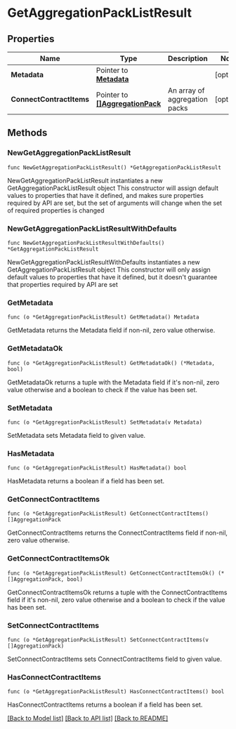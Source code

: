 # GetAggregationPackListResult

## Properties

Name | Type | Description | Notes
------------ | ------------- | ------------- | -------------
**Metadata** | Pointer to [**Metadata**](Metadata.md) |  | [optional] 
**ConnectContractItems** | Pointer to [**[]AggregationPack**](AggregationPack.md) | An array of aggregation packs | [optional] 

## Methods

### NewGetAggregationPackListResult

`func NewGetAggregationPackListResult() *GetAggregationPackListResult`

NewGetAggregationPackListResult instantiates a new GetAggregationPackListResult object
This constructor will assign default values to properties that have it defined,
and makes sure properties required by API are set, but the set of arguments
will change when the set of required properties is changed

### NewGetAggregationPackListResultWithDefaults

`func NewGetAggregationPackListResultWithDefaults() *GetAggregationPackListResult`

NewGetAggregationPackListResultWithDefaults instantiates a new GetAggregationPackListResult object
This constructor will only assign default values to properties that have it defined,
but it doesn't guarantee that properties required by API are set

### GetMetadata

`func (o *GetAggregationPackListResult) GetMetadata() Metadata`

GetMetadata returns the Metadata field if non-nil, zero value otherwise.

### GetMetadataOk

`func (o *GetAggregationPackListResult) GetMetadataOk() (*Metadata, bool)`

GetMetadataOk returns a tuple with the Metadata field if it's non-nil, zero value otherwise
and a boolean to check if the value has been set.

### SetMetadata

`func (o *GetAggregationPackListResult) SetMetadata(v Metadata)`

SetMetadata sets Metadata field to given value.

### HasMetadata

`func (o *GetAggregationPackListResult) HasMetadata() bool`

HasMetadata returns a boolean if a field has been set.

### GetConnectContractItems

`func (o *GetAggregationPackListResult) GetConnectContractItems() []AggregationPack`

GetConnectContractItems returns the ConnectContractItems field if non-nil, zero value otherwise.

### GetConnectContractItemsOk

`func (o *GetAggregationPackListResult) GetConnectContractItemsOk() (*[]AggregationPack, bool)`

GetConnectContractItemsOk returns a tuple with the ConnectContractItems field if it's non-nil, zero value otherwise
and a boolean to check if the value has been set.

### SetConnectContractItems

`func (o *GetAggregationPackListResult) SetConnectContractItems(v []AggregationPack)`

SetConnectContractItems sets ConnectContractItems field to given value.

### HasConnectContractItems

`func (o *GetAggregationPackListResult) HasConnectContractItems() bool`

HasConnectContractItems returns a boolean if a field has been set.


[[Back to Model list]](../README.md#documentation-for-models) [[Back to API list]](../README.md#documentation-for-api-endpoints) [[Back to README]](../README.md)


